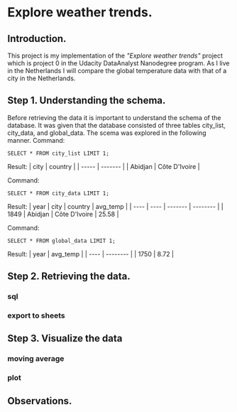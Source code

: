# Explore weather trends.

## Introduction.
This project is my implementation of the _"Explore weather trends"_ project which is project 0 in the Udacity DataAnalyst Nanodegree program. As I live in the Netherlands I will compare the global temperature data with that of a city in the Netherlands. 

## Step 1. Understanding the schema.
Before retrieving the data it is important to understand the schema of the database. It was given that the database consisted of three tables city\_list, city\_data, and global\_data. The scema was explored in the following manner.
Command:
```
SELECT * FROM city_list LIMIT 1;
```
Result:
| city	| country |
| ----- | ------- |
| Abidjan | Côte D'Ivoire |

Command:
```
SELECT * FROM city_data LIMIT 1;
```
Result:
| year | city | country | avg_temp |
| ---- | ---- | ------- | -------- |
| 1849 | Abidjan | Côte D'Ivoire | 25.58 |

Command:
```
SELECT * FROM global_data LIMIT 1;
```
Result:
| year | avg_temp |
| ---- | -------- |
| 1750 | 8.72 |

## Step 2. Retrieving the data.
### sql
### export to sheets

## Step 3. Visualize the data
### moving average
### plot

## Observations.